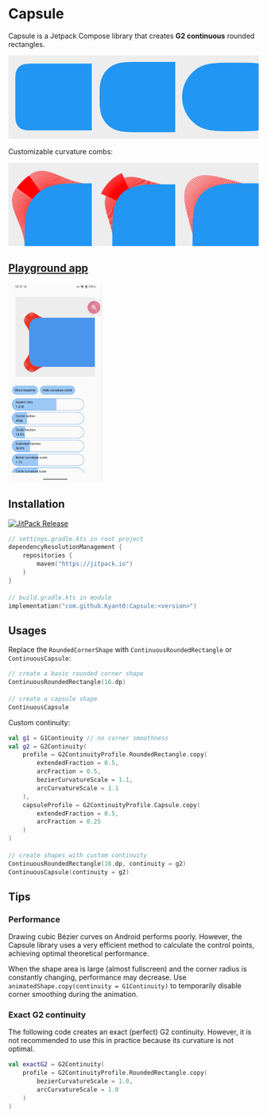 # Capsule

Capsule is a Jetpack Compose library that creates **G2 continuous** rounded rectangles.

![Different types of rounded rectangles](docs/rounded_rectangles.png)

Customizable curvature combs:

![Different curvature combs](docs/curvature_combs.png)

## [Playground app](./app/release/app-release.apk)

<img alt="Screenshot of the playground app" height="400" src="docs/playground_app.jpg"/>

## Installation

[![JitPack Release](https://jitpack.io/v/Kyant0/Capsule.svg)](https://jitpack.io/#Kyant0/Capsule)

```kotlin
// settings.gradle.kts in root project
dependencyResolutionManagement {
    repositories {
        maven("https://jitpack.io")
    }
}

// build.gradle.kts in module
implementation("com.github.Kyant0:Capsule:<version>")
```

## Usages

Replace the `RoundedCornerShape` with `ContinuousRoundedRectangle` or `ContinuousCapsule`:

```kotlin
// create a basic rounded corner shape
ContinuousRoundedRectangle(16.dp)

// create a capsule shape
ContinuousCapsule
```

Custom continuity:

```kotlin
val g1 = G1Continuity // no corner smoothness
val g2 = G2Continuity(
    profile = G2ContinuityProfile.RoundedRectangle.copy(
        extendedFraction = 0.5,
        arcFraction = 0.5,
        bezierCurvatureScale = 1.1,
        arcCurvatureScale = 1.1
    ),
    capsuleProfile = G2ContinuityProfile.Capsule.copy(
        extendedFraction = 0.5,
        arcFraction = 0.25
    )
)

// create shapes with custom continuity
ContinuousRoundedRectangle(16.dp, continuity = g2)
ContinuousCapsule(continuity = g2)
```

## Tips

### Performance

Drawing cubic Bézier curves on Android performs poorly. However, the Capsule library uses a very efficient method to
calculate the control points, achieving optimal theoretical performance.

When the shape area is large (almost fullscreen) and the corner radius is constantly changing, performance may decrease.
Use `animatedShape.copy(continuity = G1Continuity)` to temporarily disable corner smoothing during the
animation.

### Exact G2 continuity

The following code creates an exact (perfect) G2 continuity. However, it is not recommended to use this in practice
because its curvature is not optimal.

```kotlin
val exactG2 = G2Continuity(
    profile = G2ContinuityProfile.RoundedRectangle.copy(
        bezierCurvatureScale = 1.0,
        arcCurvatureScale = 1.0
    )
)
```
